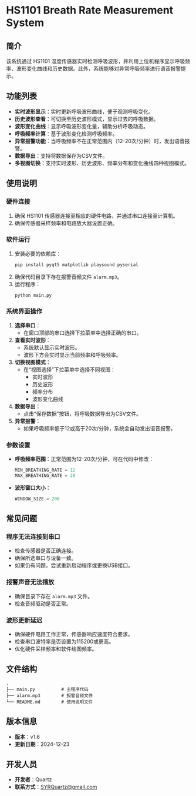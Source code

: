 # HS1101 Breath Rate Measurement System

## 简介
该系统通过 HS1101 湿度传感器实时检测呼吸波形，并利用上位机程序显示呼吸频率、波形变化曲线和历史数据。此外，系统能够对异常呼吸频率进行语音报警提示。

## 功能列表
- **实时波形显示**：实时更新呼吸波形曲线，便于观测呼吸变化。
- **历史波形查看**：可切换至历史波形模式，显示过去的呼吸数据。
- **波形变化曲线**：显示呼吸波形变化量，辅助分析呼吸动态。
- **呼吸频率计算**：基于波形变化检测呼吸频率。
- **异常报警功能**：当呼吸频率不在正常范围内（12-20次/分钟）时，发出语音报警。
- **数据导出**：支持将数据保存为CSV文件。
- **多视图切换**：支持实时波形、历史波形、频率分布和变化曲线四种视图模式。

## 使用说明

### 硬件连接
1. 确保 HS1101 传感器连接至相应的硬件电路，并通过串口连接至计算机。
2. 确保传感器采样频率和电路放大器设置正确。

### 软件运行
1. 安装必要的依赖库：
   ```bash
   pip install pyqt5 matplotlib playsound pyserial
   ```
2. 确保代码目录下存在报警音频文件 `alarm.mp3`。
3. 运行程序：
   ```bash
   python main.py
   ```

### 系统界面操作
1. **选择串口**：
   - 在窗口顶部的串口选择下拉菜单中选择正确的串口。
2. **查看实时波形**：
   - 系统默认显示实时波形。
   - 波形下方会实时显示当前频率和呼吸频率。
3. **切换视图模式**：
   - 在“视图选择”下拉菜单中选择不同视图：
     - 实时波形
     - 历史波形
     - 频率分布
     - 波形变化曲线
4. **数据导出**：
   - 点击“保存数据”按钮，将呼吸数据导出为CSV文件。
5. **异常报警**：
   - 如果呼吸频率低于12或高于20次/分钟，系统会自动发出语音报警。

### 参数设置
- **呼吸频率范围**：正常范围为12-20次/分钟，可在代码中修改：
  ```python
  MIN_BREATHING_RATE = 12
  MAX_BREATHING_RATE = 20
  ```
- **波形窗口大小**：
  ```python
  WINDOW_SIZE = 200
  ```

## 常见问题

### 程序无法连接到串口
- 检查传感器是否正确连接。
- 确保所选串口与设备一致。
- 如果仍有问题，尝试重新启动程序或更换USB接口。

### 报警声音无法播放
- 确保目录下存在 `alarm.mp3` 文件。
- 检查音频驱动是否正常。

### 波形更新延迟
- 确保硬件电路工作正常，传感器响应速度符合要求。
- 检查串口波特率是否设置为115200或更高。
- 优化硬件采样频率和软件绘图频率。

## 文件结构
```
.
├── main.py          # 主程序代码
├── alarm.mp3        # 报警音频文件
└── README.md        # 使用说明文件
```

## 版本信息
- **版本**：v1.6
- **更新日期**：2024-12-23

## 开发人员
- **开发者**：Quartz
- **联系方式**：SYRQuartz@gmail.com
